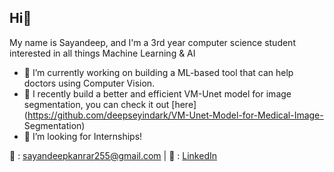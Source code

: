 ## Hi👋

My name is Sayandeep, and I'm a 3rd year computer science student interested in all things Machine Learning & AI

- 🔭 I’m currently working on building a ML-based tool that can help doctors using Computer         Vision.
- 🌱 I recently build a better and efficient VM-Unet model for image segmentation, you can         check it out [here](https://github.com/deepseyindark/VM-Unet-Model-for-Medical-Image-         Segmentation)
- 👯 I’m looking for Internships!

 📧 : sayandeepkanrar255@gmail.com  |  🔗 : [LinkedIn](https://www.linkedin.com/in/sayandeep-kanrar-7b46b2263/)

<!--
**deepseyindark/deepseyindark** is a ✨ _special_ ✨ repository because its `README.md` (this file) appears on your GitHub profile.

Here are some ideas to get you started:

- 🔭 I’m currently working on ...
- 🌱 I’m currently learning ...
- 👯 I’m looking to collaborate on ...
- 🤔 I’m looking for help with ...
- 💬 Ask me about ...
- 📫 How to reach me: ...
- 😄 Pronouns: ...
- ⚡ Fun fact: ...
-->
